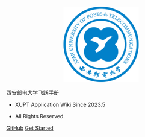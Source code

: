 <p align="center">
  <a href="https://sustech-application.com/">
    <img alt="docsify" src="src/_media/school_logo.jpg" height="200">
  </a>
</p>


<middle>西安邮电大学飞跃手册</middle>


<!-- > XUPT Application Wiki -->

- XUPT Application Wiki Since 2023.5

- All Rights Reserved.

[GitHub](https://github.com/BarryGustin/xupt-flying.github.io)
[Get Started](#西安邮电大学飞跃手册)
